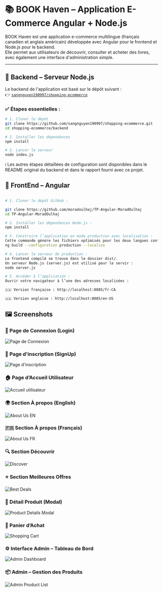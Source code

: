 # 📚 BOOK Haven – Application E-Commerce Angular + Node.js

BOOK Haven est une application e-commerce multilingue (français canadien et anglais américain) développée avec Angular pour le frontend et Node.js pour le backend.  
Elle permet aux utilisateurs de découvrir, consulter et acheter des livres, avec également une interface d'administration simple.

---

## 🔧 Backend – Serveur Node.js

Le backend de l'application est basé sur le dépôt suivant :  
👉 [`sangnguyen190997/shopping-ecommerce`](https://github.com/sangnguyen190997/shopping-ecommerce/tree/master/backend)

### ✅ Étapes essentielles :

```bash
# 1. Cloner le dépôt
git clone https://github.com/sangnguyen190997/shopping-ecommerce.git
cd shopping-ecommerce/backend

# 2. Installer les dépendances
npm install

# 3. Lancer le serveur
node index.js
```

ℹ️ Les autres étapes détaillées de configuration sont disponibles dans le README original du backend et dans le rapport fourni avec ce projet.

## 🔧 FrontEnd – Angular
```bash

# 1. Cloner le dépôt GitHub :

git clone https://github.com/moradoulhaj/TP-Angular-MoradOulhaj
cd TP-Angular-MoradOulhaj

# 2. Installer les dépendances Node.js :
npm install

# 3. Construire l’application en mode production avec localisation :
Cette commande génère les fichiers optimisés pour les deux langues configurées (fr-CA et en-US) :
ng build --configuration production --localize

# 4. Lancer le serveur de production :
Le frontend compilé se trouve dans le dossier dist/.
Un serveur Node.js (server.js) est utilisé pour le servir :
node server.js

# 5. Accéder à l’application :
Ouvrir votre navigateur à l’une des adresses localisées :

🇨🇦 Version française : http://localhost:8085/fr-CA

🇺🇸 Version anglaise : http://localhost:8085/en-US

```


## 🖼️ Screenshots

### 🔐 Page de Connexion (Login)  
![Page de Connexion](./screenshots/signin.png)

### 📝 Page d'inscription (SignUp)  
![Page d'inscription](./screenshots/signup.png)

### 🏠 Page d’Accueil Utilisateur  
![Accueil utilisateur](./screenshots/home-user.png)

### 🌍 Section À propos (English)  
![About Us EN](./screenshots/aboutus.png)

### 🇫🇷 Section À propos (Français)  
![About Us FR](./screenshots/aboutusfr.png)

### 🔍 Section Découvrir  
![Discover](./screenshots/discover.png)

### ⭐ Section Meilleures Offres  
![Best Deals](./screenshots/bestdeals.png)

### 🔎 Détail Produit (Modal)  
![Product Details Modal](./screenshots/product-details.png)

### 🛒 Panier d’Achat  
![Shopping Cart](./screenshots/cart.png)

### ⚙️ Interface Admin – Tableau de Bord  
![Admin Dashboard](./screenshots/admin-dashboard.png)

### 📦 Admin – Gestion des Produits  
![Admin Product List](./screenshots/admin-products.png)



